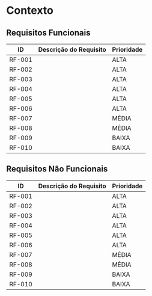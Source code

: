 # Contexto

## Requisitos Funcionais

|ID    | Descrição do Requisito  | Prioridade |
|------|-----------------------------------------|----|
| RF-001 | | ALTA |
| RF-002 | | ALTA |
| RF-003 | | ALTA |
| RF-004 | | ALTA |
| RF-005 | | ALTA |
| RF-006 | | ALTA |
| RF-007 | | MÉDIA |
| RF-008 | | MÉDIA |
| RF-009 | | BAIXA |
| RF-010 | | BAIXA |

## Requisitos Não Funcionais

|ID    | Descrição do Requisito  | Prioridade |
|------|-----------------------------------------|----|
| RF-001 | | ALTA |
| RF-002 | | ALTA |
| RF-003 | | ALTA |
| RF-004 | | ALTA |
| RF-005 | | ALTA |
| RF-006 | | ALTA |
| RF-007 | | MÉDIA |
| RF-008 | | MÉDIA |
| RF-009 | | BAIXA |
| RF-010 | | BAIXA |
